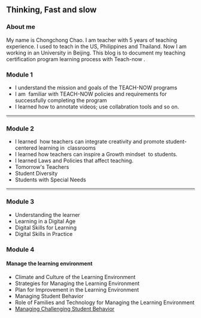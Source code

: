 ## Thinking, Fast and slow

### About me
My name is Chongchong Chao. I am teacher with 5 years of teaching experience. I used to teach in the US, Philippines and Thailand. Now I am working in an University in Beijing. This blog is to document my teaching certification program learning process with Teach-now .


### Module 1
- I understand the mission and goals of the TEACH-NOW programs
- I am  familiar with TEACH-NOW policies and requirements for successfully completing the program
- I learned how to annotate videos; use collabration tools and so on.
<div style="height:3px;border:none;background-color:red;background-color:#aaa;box-shadow:1px 3px 2px #ccc;"></div>


### Module 2
- I learned  how teachers can integrate creativity and promote student- centered learning in  classrooms
- I learned how teachers can inspire a Growth mindset  to students.
- I learned Laws and Policies that affect teaching.
- Tomorrow's Teachers
- Student Diversity
- Students with Special Needs
<div style="height:3px;border:none;background-color:red;background-color:#aaa;box-shadow:1px 3px 2px #ccc;"></div>


### Module 3
- Understanding the learner
- Learning in a Digital Age
- Digital Skills for Learning
- Digital Skills in Practice


### Module 4
#### Manage the learning environment
- Climate and Culture of the Learning Environment
- Strategies for Managing the Learning Environment
- Plan for Improvement in the Learning Environment
- Managing Student Behavior
- Role of Families and Technology for Managing the Learning Environment
- [Managing Challenging Student Behavior](https://spatblan.github.io/fast-and-slow/4-6)
